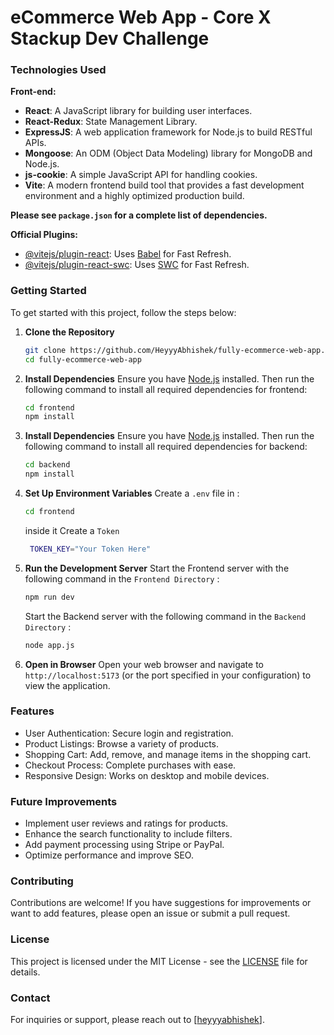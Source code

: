 
# eCommerce Web App - Core X Stackup Dev Challenge

### Technologies Used

**Front-end:**

- **React**: A JavaScript library for building user interfaces.
- **React-Redux**: State Management Library.
- **ExpressJS**: A web application framework for Node.js to build RESTful APIs.
- **Mongoose**: An ODM (Object Data Modeling) library for MongoDB and Node.js.
- **js-cookie**: A simple JavaScript API for handling cookies.
- **Vite**: A modern frontend build tool that provides a fast development environment and a highly optimized production build.

**Please see `package.json` for a complete list of dependencies.**

**Official Plugins:**
- [@vitejs/plugin-react](https://github.com/vitejs/vite-plugin-react/blob/main/packages/plugin-react/README.md): Uses [Babel](https://babeljs.io/) for Fast Refresh.
- [@vitejs/plugin-react-swc](https://github.com/vitejs/vite-plugin-react-swc): Uses [SWC](https://swc.rs/) for Fast Refresh.

### Getting Started

To get started with this project, follow the steps below:

1. **Clone the Repository**
   ```bash
   git clone https://github.com/HeyyyAbhishek/fully-ecommerce-web-app.git
   cd fully-ecommerce-web-app
   ```

2. **Install Dependencies**
   Ensure you have [Node.js](https://nodejs.org/) installed. Then run the following command to install all required dependencies for frontend:
   ```bash
   cd frontend
   npm install
   ```
   
2. **Install Dependencies**
   Ensure you have [Node.js](https://nodejs.org/) installed. Then run the following command to install all required dependencies for backend:
   ```bash
   cd backend
   npm install
   ```

3. **Set Up Environment Variables**
   Create a `.env` file in :
      ```bash
   cd frontend
   ```
     inside it  Create a `Token`
   ```bash
    TOKEN_KEY="Your Token Here"
   ``` 

5. **Run the Development Server**
   Start the Frontend server with the following command in the `Frontend Directory` :
   ```bash
   npm run dev
   ```
   Start the Backend server with the following command in the `Backend Directory` :
   ```bash
   node app.js
   ```

6. **Open in Browser**
   Open your web browser and navigate to `http://localhost:5173` (or the port specified in your configuration) to view the application.

### Features

- User Authentication: Secure login and registration.
- Product Listings: Browse a variety of products.
- Shopping Cart: Add, remove, and manage items in the shopping cart.
- Checkout Process: Complete purchases with ease.
- Responsive Design: Works on desktop and mobile devices.

### Future Improvements

- Implement user reviews and ratings for products.
- Enhance the search functionality to include filters.
- Add payment processing using Stripe or PayPal.
- Optimize performance and improve SEO.

### Contributing

Contributions are welcome! If you have suggestions for improvements or want to add features, please open an issue or submit a pull request.

### License

This project is licensed under the MIT License - see the [LICENSE](LICENSE) file for details.

### Contact

For inquiries or support, please reach out to [[heyyyabhishek](https://x.com/heyyyabhishek)].
